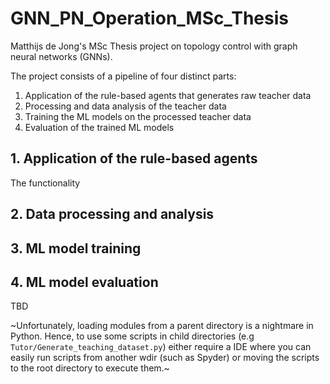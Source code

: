 # GNN_PN_Operation_MSc_Thesis

Matthijs de Jong's MSc Thesis project on topology control with graph neural networks (GNNs).

The project consists of a pipeline of four distinct parts:
1. Application of the rule-based agents that generates raw teacher data
2. Processing and data analysis of the teacher data
3. Training the ML models on the processed teacher data
4. Evaluation of the trained ML models

## 1. Application of the rule-based agents

The functionality 

## 2. Data processing and analysis


## 3. ML model training


## 4. ML model evaluation
TBD

~Unfortunately, loading modules from a parent directory is a nightmare in Python. Hence, to use some scripts in child directories (e.g `Tutor/Generate_teaching_dataset.py`) either require a IDE where you can easily run scripts from another wdir (such as Spyder) or moving the scripts to the root directory to execute them.~
